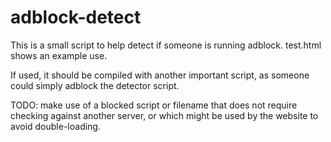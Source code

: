 adblock-detect
==============

This is a small script to help detect if someone is running adblock.  test.html shows an example use.

If used, it should be compiled with another important script, as someone could simply adblock the detector script.

TODO: make use of a blocked script or filename that does not require checking against another server, or which might be used by the website to avoid double-loading.
